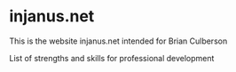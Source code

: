 # injanus.net

This is the website injanus.net intended for Brian Culberson

List of strengths and skills for professional development